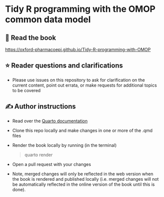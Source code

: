 # Tidy R programming with the OMOP common data model

## 📕 Read the book

<https://oxford-pharmacoepi.github.io/Tidy-R-programming-with-OMOP>

## :star: Reader questions and clarifications

-   Please use issues on this repository to ask for clarification on the current content, point out errata, or make requests for additional topics to be covered

## ✍ Author instructions

-   Read over the [Quarto documentation](https://quarto.org/docs/books/)

-   Clone this repo locally and make changes in one or more of the .qmd files

-   Render the book locally by running (in the terminal)

    > quarto render

-   Open a pull request with your changes

-   Note, merged changes will only be reflected in the web version when the book is rendered and published locally (i.e. merged changes will not be automatically reflected in the online version of the book until this is done).
